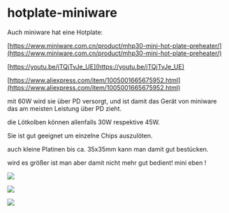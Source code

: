 # hotplate-miniware

Auch miniware hat eine Hotplate:

[https://www.miniware.com.cn/product/mhp30-mini-hot-plate-preheater/](https://www.miniware.com.cn/product/mhp30-mini-hot-plate-preheater/)

[https://youtu.be/jTQjTvJe_UE](https://youtu.be/jTQjTvJe_UE)

[https://www.aliexpress.com/item/1005001665675952.html](https://www.aliexpress.com/item/1005001665675952.html)

mit 60W wird sie über PD versorgt, und ist damit das Gerät von miniware das am meisten Leistung über PD zieht. 

die Lötkolben können allenfalls 30W respektive 45W. 

Sie ist gut geeignet um einzelne Chips auszulöten. 

auch kleine Platinen bis ca. 35x35mm kann man damit gut bestücken. 

wird es größer ist man aber damit nicht mehr gut bedient! mini eben !

![](https://user-images.githubusercontent.com/69573151/201537155-e17179b9-147f-45a4-a696-2cd5dec50f22.jpg)

![](https://user-images.githubusercontent.com/69573151/201537194-9acc2a05-f690-4413-80cb-87713ee7c8aa.jpg)

![](https://user-images.githubusercontent.com/69573151/201537225-b1968d66-e618-4f0b-9f88-f470e6086858.jpg)
